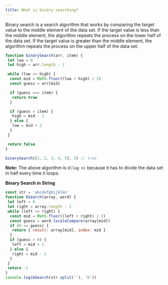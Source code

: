 ```yaml
---
title: What is binary searching?
---
```


Binary search is a search algorithm that works by comparing the target value to the middle element of the data set. If the target value is less than the middle element, the algorithm repeats the process on the lower half of the data set. If the target value is greater than the middle element, the algorithm repeats the process on the upper half of the data set.

```javascript
function binarySearch(arr, item) {
 let low = 0
 let high = arr.length - 1

 while (low <= high) {
  const mid = Math.floor((low + high) / 2)
  const guess = arr[mid]

  if (guess === item) {
   return true
  }

  if (guess > item) {
   high = mid - 1
  } else {
   low = mid + 1
  }
 }

 return false
}

binarySearch([1, 2, 3, 4, 5], 3) // true
```

**Note:** The above algorithm is `O(log n)` because it has to divide the data set in half every time it loops.

**Binary Search in String**

```javascript
const str = 'abcdefghijklmn'
function bSearch(array, word) {
 let left = 0
 let right = array.length - 1
 while (left <= right) {
  const mid = Math.floor((left + right) / 2)
  const guess = word.localeCompare(array[mid])
  if (0 == guess) {
   return { result: array[mid], index: mid }
  }
  if (guess > 0) {
   left = mid + 1
  } else {
   right = mid - 1
  }
 }
 return -1
}
console.log(bSearch(str.split(''), 'h'))
``` 
